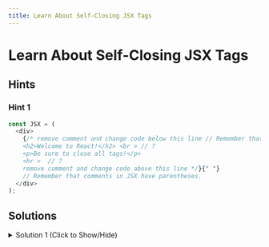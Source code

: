 ```yaml
---
title: Learn About Self-Closing JSX Tags
---
```

# Learn About Self-Closing JSX Tags

## Hints

### Hint 1
```js
const JSX = (
  <div>
    {/* remove comment and change code below this line // Remember that comments in JSX have parentheses.
    <h2>Welcome to React!</h2> <br > // ?
    <p>Be sure to close all tags!</p>
    <hr >  // ?
    remove comment and change code above this line */}{" "}
    // Remember that comments in JSX have parentheses.
  </div>
);
```


## Solutions 

<details><summary>Solution 1 (Click to Show/Hide)</summary>

```jsx
const JSX = (
  <div>
    
    <h2>Welcome to React!</h2> <br />
    <p>Be sure to close all tags!</p>
    <hr />
        
  </div>
);
```
</details>
